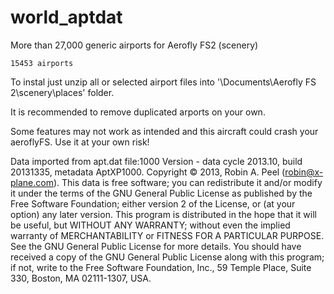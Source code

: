 # world_aptdat
More than 27,000 generic airports for Aerofly FS2 (scenery)
 
	15453 airports
 
 To instal just unzip all or selected airport files into '\Documents\Aerofly FS 2\scenery\places\' folder.
 
 It is recommended to remove duplicated arports on your own.

 
 Some features may not work as intended and this aircraft could crash your aeroflyFS. 
 Use it at your own risk!
 
Data imported from apt.dat file:1000 Version - data cycle 2013.10, build 20131335, metadata AptXP1000.  Copyright © 2013, Robin A. Peel (robin@x-plane.com).   This data is free software; you can redistribute it and/or modify it under the terms of the GNU General Public License as published by the Free Software Foundation; either version 2 of the License, or (at your option) any later version.  This program is distributed in the hope that it will be useful, but WITHOUT ANY WARRANTY; without even the implied warranty of MERCHANTABILITY or FITNESS FOR A PARTICULAR PURPOSE.  See the GNU General Public License for more details.  You should have received a copy of the GNU General Public License along with this program; if not, write to the Free Software Foundation, Inc., 59 Temple Place, Suite 330, Boston, MA 02111-1307, USA.
